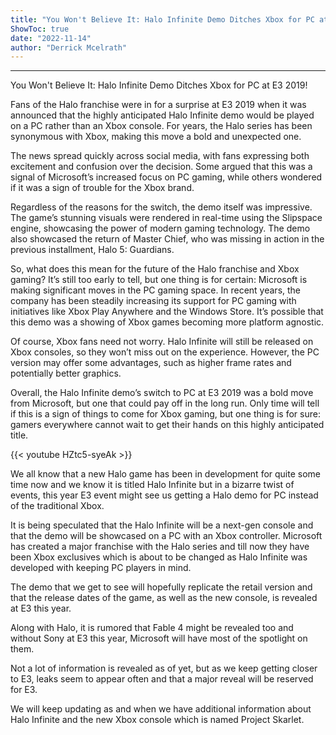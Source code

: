 ```yaml
---
title: "You Won't Believe It: Halo Infinite Demo Ditches Xbox for PC at E3 2019!"
ShowToc: true 
date: "2022-11-14"
author: "Derrick Mcelrath"
---
```

*****
You Won't Believe It: Halo Infinite Demo Ditches Xbox for PC at E3 2019!

Fans of the Halo franchise were in for a surprise at E3 2019 when it was announced that the highly anticipated Halo Infinite demo would be played on a PC rather than an Xbox console. For years, the Halo series has been synonymous with Xbox, making this move a bold and unexpected one.

The news spread quickly across social media, with fans expressing both excitement and confusion over the decision. Some argued that this was a signal of Microsoft’s increased focus on PC gaming, while others wondered if it was a sign of trouble for the Xbox brand.

Regardless of the reasons for the switch, the demo itself was impressive. The game’s stunning visuals were rendered in real-time using the Slipspace engine, showcasing the power of modern gaming technology. The demo also showcased the return of Master Chief, who was missing in action in the previous installment, Halo 5: Guardians.

So, what does this mean for the future of the Halo franchise and Xbox gaming? It’s still too early to tell, but one thing is for certain: Microsoft is making significant moves in the PC gaming space. In recent years, the company has been steadily increasing its support for PC gaming with initiatives like Xbox Play Anywhere and the Windows Store. It’s possible that this demo was a showing of Xbox games becoming more platform agnostic.

Of course, Xbox fans need not worry. Halo Infinite will still be released on Xbox consoles, so they won’t miss out on the experience. However, the PC version may offer some advantages, such as higher frame rates and potentially better graphics.

Overall, the Halo Infinite demo’s switch to PC at E3 2019 was a bold move from Microsoft, but one that could pay off in the long run. Only time will tell if this is a sign of things to come for Xbox gaming, but one thing is for sure: gamers everywhere cannot wait to get their hands on this highly anticipated title.

{{< youtube HZtc5-syeAk >}} 



We all know that a new Halo game has been in development for quite some time now and we know it is titled Halo Infinite but in a bizarre twist of events, this year E3 event might see us getting a Halo demo for PC instead of the traditional Xbox.
 
It is being speculated that the Halo Infinite will be a next-gen console and that the demo will be showcased on a PC with an Xbox controller. Microsoft has created a major franchise with the Halo series and till now they have been Xbox exclusives which is about to be changed as Halo Infinite was developed with keeping PC players in mind.
 
The demo that we get to see will hopefully replicate the retail version and that the release dates of the game, as well as the new console, is revealed at E3 this year.
 
Along with Halo, it is rumored that Fable 4 might be revealed too and without Sony at E3 this year, Microsoft will have most of the spotlight on them.
 
Not a lot of information is revealed as of yet, but as we keep getting closer to E3, leaks seem to appear often and that a major reveal will be reserved for E3.
 
We will keep updating as and when we have additional information about Halo Infinite and the new Xbox console which is named Project Skarlet.




